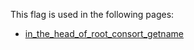 This flag is used in the following pages:
 - [in_the_head_of_root_consort_getname](../events/in_the_head_of_root_consort_getname.md)
